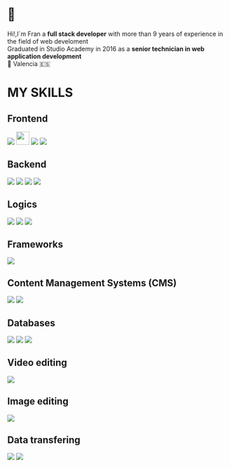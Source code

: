 # 👋
Hi!,I´m Fran a <b>full stack developer</b> with more than 9 years of experience in the field of web develoment
</br>
Graduated in Studio Academy in 2016 as a <b>senior technician in web application development</b>
</br>
📌 Valencia 🇪🇸


<div id="skills">

# MY SKILLS

## Frontend
<img src="https://assets.stickpng.com/images/5847f5bdcef1014c0b5e489c.png">
<img src="https://cdn.freebiesupply.com/logos/large/2x/css3-logo-png-transparent.png" width="30px" height="30px">
<img src="https://upload.wikimedia.org/wikipedia/commons/thumb/b/b2/Bootstrap_logo.svg/1280px-Bootstrap_logo.svg.png">
<img src="https://cdn.freebiesupply.com/logos/large/2x/node-sass-logo-svg-vector.svg">

## Backend
<img src="https://www.php.net/images/logos/new-php-logo.svg">
<img src="https://cdn.freebiesupply.com/logos/large/2x/nodejs-1-logo-png-transparent.png">
<img src="https://upload.wikimedia.org/wikipedia/commons/thumb/c/c3/Python-logo-notext.svg/1869px-Python-logo-notext.svg.png">
<img src="https://upload.wikimedia.org/wikipedia/commons/8/87/Sql_data_base_with_logo.png">


## Logics
<img src="https://upload.wikimedia.org/wikipedia/commons/thumb/6/6a/JavaScript-logo.png/800px-JavaScript-logo.png">
<img src="https://upload.wikimedia.org/wikipedia/commons/thumb/4/4c/Typescript_logo_2020.svg/2048px-Typescript_logo_2020.svg.png">
<img src="https://assets.stickpng.com/images/62a79606e42d729d928b175f.png">


## Frameworks

<img src="https://logowik.com/content/uploads/images/angular9826.logowik.com.webp">


## Content Management Systems (CMS)

<img src="https://upload.wikimedia.org/wikipedia/commons/9/93/Wordpress_Blue_logo.png">
<img src="https://assets.stickpng.com/images/62e3cccfd889babae63d7512.png">


## Databases

<img src="https://www.freepnglogos.com/uploads/logo-mysql-png/logo-mysql-mysql-and-moodle-elearningworld-5.png">
<img src="https://upload.wikimedia.org/wikipedia/commons/b/bd/Firebase_Logo.png">
<img src="https://upload.wikimedia.org/wikipedia/commons/thumb/f/f1/Microsoft_Office_Access_%282019-present%29.svg/2097px-Microsoft_Office_Access_%282019-present%29.svg.png">

## Video editing

<img src="https://download.logo.wine/logo/Adobe_Premiere_Pro/Adobe_Premiere_Pro-Logo.wine.png">

## Image editing

<img src="https://assets.stickpng.com/images/62a6306f03a870b920cbfd37.png">

## Data transfering

<img src="https://git-scm.com/images/logos/downloads/Git-Logo-2Color.png">
<img src="https://assets.stickpng.com/images/62cc1b3a150d5de9a3dad5f7.png">



</div>


